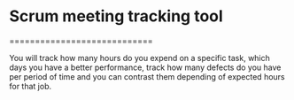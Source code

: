 # Scrum meeting tracking tool

============================

You will track how many hours do you expend on a specific task,
which days you have a better performance, track how many defects
do you have per period of time and you can contrast them depending
of expected hours for that job.
